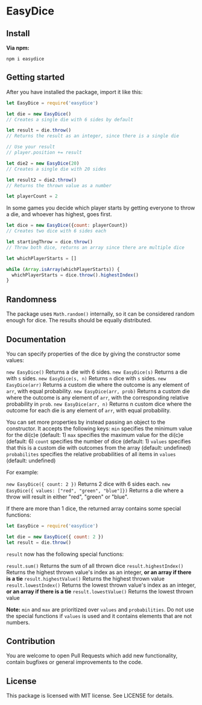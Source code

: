 #  EasyDice



## Install

**Via npm:**

```
npm i easydice
```

## Getting started

After you have installed the package, import it like this:

```javascript
let EasyDice = require('easydice')

let die = new EasyDice()
// Creates a single die with 6 sides by default

let result = die.throw()
// Returns the result as an integer, since there is a single die

// Use your result
// player.position += result

let die2 = new EasyDice(20)
// Creates a single die with 20 sides

let result2 = die2.throw()
// Returns the thrown value as a number

let playerCount = 2
```

In some games you decide which player starts by getting everyone to throw a die, and whoever has highest, goes first.

```javascript
let dice = new EasyDice({count: playerCount})
// Creates two dice with 6 sides each

let startingThrow = dice.throw()
// Throw both dice, returns an array since there are multiple dice

let whichPlayerStarts = []

while (Array.isArray(whichPlayerStarts)) {
  whichPlayerStarts = dice.throw().highestIndex()
}

```

## Randomness

The package uses `Math.random()` internally, so it can be considered random enough for dice. The results should be equally distributed.

## Documentation

You can specify properties of the dice by giving the constructor some values:

`new EasyDice()` Returns a die with 6 sides.
`new EasyDice(s)` Returns a die with `s` sides.
`new EasyDice(s, n)` Returns `n` dice with `s` sides.
`new EasyDice(arr)` Returns a custom die where the outcome is any element of `arr`, with equal probability.
`new EasyDice(arr, prob)` Returns a custom die where the outcome is any element of `arr`, with the corresponding relative probability in `prob`.
`new EasyDice(arr, n)` Returns n custom dice where the outcome for each die is any element of `arr`, with equal probability.

You can set more properties by instead passing an object to the constructor.
It accepts the following keys:
`min` specifies the minimum value for the di(c)e (default: 1)
`max` specifies the maximum value for the di(c)e (default: 6)
`count` specifies the number of dice (default: 1)
`values` specifies that this is a custom die with outcomes from the array (default: undefined)
`probabilites` specifies the relative probabilities of all items in `values` (default: undefined)

For example:

`new EasyDice({ count: 2 })` Returns 2 dice with 6 sides each.
`new EasyDice({ values: ["red", "green", "blue"]})` Returns a die where a throw will result in either "red", "green" or "blue".

If there are more than 1 dice, the returned array contains some special functions:
```javascript
let EasyDice = require('easydice')

let die = new EasyDice({ count: 2 })
let result = die.throw()
```
`result` now has the following special functions:

`result.sum()` Returns the sum of all thrown dice
`result.highestIndex()` Returns the highest thrown value's index as an integer, **or an array if there is a tie**
`result.highestValue()` Returns the highest thrown value
`result.lowestIndex()` Returns the lowest thrown value's index as an integer, **or an array if there is a tie**
`result.lowestValue()` Returns the lowest thrown value

**Note:**
`min` and `max` are prioritized over `values` and `probabilities`.
Do not use the special functions if `values` is used and it contains elements that are not numbers.

## Contribution

You are welcome to open Pull Requests which add new functionality, contain bugfixes or general improvements to the code.

## License

This package is licensed with MIT license. See LICENSE for details.
